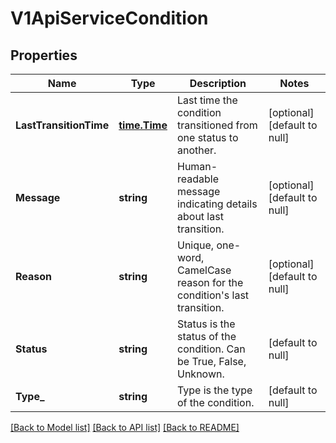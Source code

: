 # V1ApiServiceCondition

## Properties
Name | Type | Description | Notes
------------ | ------------- | ------------- | -------------
**LastTransitionTime** | [**time.Time**](time.Time.md) | Last time the condition transitioned from one status to another. | [optional] [default to null]
**Message** | **string** | Human-readable message indicating details about last transition. | [optional] [default to null]
**Reason** | **string** | Unique, one-word, CamelCase reason for the condition&#39;s last transition. | [optional] [default to null]
**Status** | **string** | Status is the status of the condition. Can be True, False, Unknown. | [default to null]
**Type_** | **string** | Type is the type of the condition. | [default to null]

[[Back to Model list]](../README.md#documentation-for-models) [[Back to API list]](../README.md#documentation-for-api-endpoints) [[Back to README]](../README.md)


